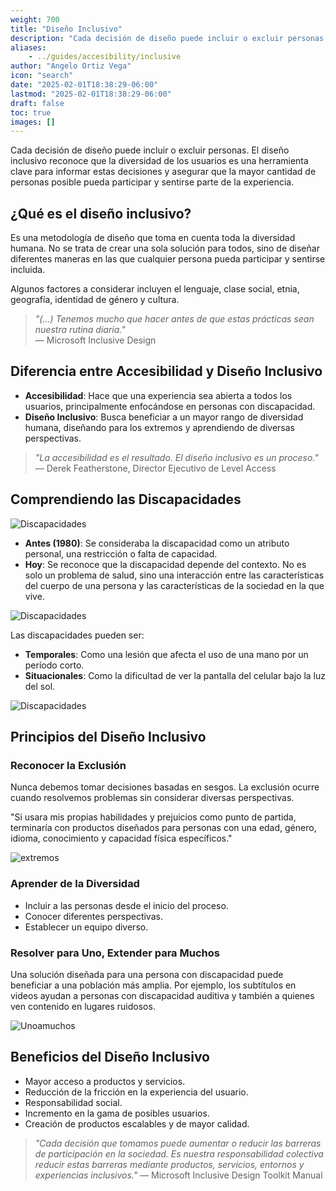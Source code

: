 ```yaml
---
weight: 700
title: "Diseño Inclusivo"
description: "Cada decisión de diseño puede incluir o excluir personas. El diseño inclusivo reconoce que la diversidad de los usuarios es una herramienta clave para informar estas decisiones y asegurar que la mayor cantidad de personas posible pueda participar y sentirse parte de la experiencia."
aliases:
    - ../guides/accesibility/inclusive
author: "Angelo Ortiz Vega"
icon: "search"
date: "2025-02-01T18:38:29-06:00"
lastmod: "2025-02-01T18:38:29-06:00"
draft: false
toc: true
images: []
---
```



Cada decisión de diseño puede incluir o excluir personas. El diseño inclusivo reconoce que la diversidad de los usuarios es una herramienta clave para informar estas decisiones y asegurar que la mayor cantidad de personas posible pueda participar y sentirse parte de la experiencia.

## ¿Qué es el diseño inclusivo?

Es una metodología de diseño que toma en cuenta toda la diversidad humana. No se trata de crear una sola solución para todos, sino de diseñar diferentes maneras en las que cualquier persona pueda participar y sentirse incluida.

Algunos factores a considerar incluyen el lenguaje, clase social, etnia, geografía, identidad de género y cultura.


> *"(...) Tenemos mucho que hacer antes de que estas prácticas sean nuestra rutina diaria."*  
> — Microsoft Inclusive Design

## Diferencia entre Accesibilidad y Diseño Inclusivo

- **Accesibilidad**: Hace que una experiencia sea abierta a todos los usuarios, principalmente enfocándose en personas con discapacidad.
- **Diseño Inclusivo**: Busca beneficiar a un mayor rango de diversidad humana, diseñando para los extremos y aprendiendo de diversas perspectivas.

> *"La accesibilidad es el resultado. El diseño inclusivo es un proceso."*
> — Derek Featherstone, Director Ejecutivo de Level Access

## Comprendiendo las Discapacidades

![Discapacidades](https://res.cloudinary.com/dek4evg4t/image/upload/v1738644750/ux-arc/dishabilities.png)


- **Antes (1980)**: Se consideraba la discapacidad como un atributo personal, una restricción o falta de capacidad.
- **Hoy**: Se reconoce que la discapacidad depende del contexto. No es solo un problema de salud, sino una interacción entre las características del cuerpo de una persona y las características de la sociedad en la que vive.

![Discapacidades](https://res.cloudinary.com/dek4evg4t/image/upload/v1738644750/ux-arc/disability.png)

Las discapacidades pueden ser:

- **Temporales**: Como una lesión que afecta el uso de una mano por un período corto.
- **Situacionales**: Como la dificultad de ver la pantalla del celular bajo la luz del sol.


![Discapacidades](https://res.cloudinary.com/dek4evg4t/image/upload/v1738644749/ux-arc/disability2.png)

## Principios del Diseño Inclusivo

### Reconocer la Exclusión

Nunca debemos tomar decisiones basadas en sesgos. La exclusión ocurre cuando resolvemos problemas sin considerar diversas perspectivas.

"Si usara mis propias habilidades y prejuicios como punto de partida, terminaría con productos diseñados para personas con una edad, género, idioma, conocimiento y capacidad física específicos."

![extremos](https://res.cloudinary.com/dek4evg4t/image/upload/v1738644974/ux-arc/extremos.png)


### Aprender de la Diversidad

- Incluir a las personas desde el inicio del proceso.
- Conocer diferentes perspectivas.
- Establecer un equipo diverso.

### Resolver para Uno, Extender para Muchos

Una solución diseñada para una persona con discapacidad puede beneficiar a una población más amplia. Por ejemplo, los subtítulos en videos ayudan a personas con discapacidad auditiva y también a quienes ven contenido en lugares ruidosos.


![Unoamuchos](https://res.cloudinary.com/dek4evg4t/image/upload/v1738644974/ux-arc/unomuchos.png)


## Beneficios del Diseño Inclusivo

- Mayor acceso a productos y servicios.
- Reducción de la fricción en la experiencia del usuario.
- Responsabilidad social.
- Incremento en la gama de posibles usuarios.
- Creación de productos escalables y de mayor calidad.

> *"Cada decisión que tomamos puede aumentar o reducir las barreras de participación en la sociedad. Es nuestra responsabilidad colectiva reducir estas barreras mediante productos, servicios, entornos y experiencias inclusivos."*
> — Microsoft Inclusive Design Toolkit Manual

